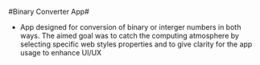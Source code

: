 #Binary Converter App#

- App designed for conversion of binary or interger numbers in both ways. The aimed goal was to catch the computing atmosphere by selecting specific web styles properties and to give clarity for the app usage to enhance UI/UX

